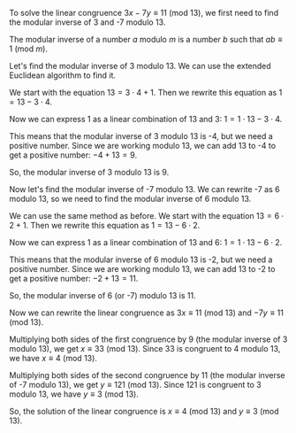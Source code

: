  To solve the linear congruence $3x - 7y \equiv 11$ (mod 13), we first need to find the modular inverse of 3 and -7 modulo 13.

The modular inverse of a number $a$ modulo $m$ is a number $b$ such that $ab \equiv 1$ (mod $m$). 

Let's find the modular inverse of 3 modulo 13. We can use the extended Euclidean algorithm to find it.

We start with the equation $13 = 3 \cdot 4 + 1$. Then we rewrite this equation as $1 = 13 - 3 \cdot 4$.

Now we can express 1 as a linear combination of 13 and 3: $1 = 1 \cdot 13 - 3 \cdot 4$.

This means that the modular inverse of 3 modulo 13 is -4, but we need a positive number. Since we are working modulo 13, we can add 13 to -4 to get a positive number: $-4 + 13 = 9$.

So, the modular inverse of 3 modulo 13 is 9.

Now let's find the modular inverse of -7 modulo 13. We can rewrite -7 as 6 modulo 13, so we need to find the modular inverse of 6 modulo 13.

We can use the same method as before. We start with the equation $13 = 6 \cdot 2 + 1$. Then we rewrite this equation as $1 = 13 - 6 \cdot 2$.

Now we can express 1 as a linear combination of 13 and 6: $1 = 1 \cdot 13 - 6 \cdot 2$.

This means that the modular inverse of 6 modulo 13 is -2, but we need a positive number. Since we are working modulo 13, we can add 13 to -2 to get a positive number: $-2 + 13 = 11$.

So, the modular inverse of 6 (or -7) modulo 13 is 11.

Now we can rewrite the linear congruence as $3x \equiv 11$ (mod 13) and $-7y \equiv 11$ (mod 13).

Multiplying both sides of the first congruence by 9 (the modular inverse of 3 modulo 13), we get $x \equiv 33$ (mod 13). Since 33 is congruent to 4 modulo 13, we have $x \equiv 4$ (mod 13).

Multiplying both sides of the second congruence by 11 (the modular inverse of -7 modulo 13), we get $y \equiv 121$ (mod 13). Since 121 is congruent to 3 modulo 13, we have $y \equiv 3$ (mod 13).

So, the solution of the linear congruence is $x \equiv 4$ (mod 13) and $y \equiv 3$ (mod 13).